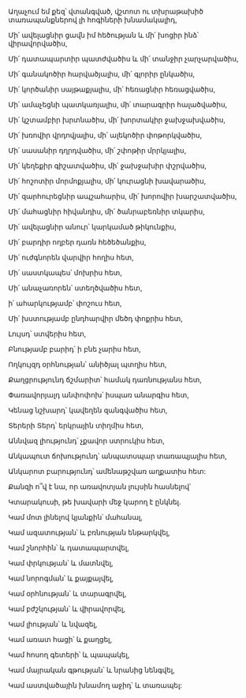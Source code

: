 Աղաչում եմ քեզ՝ վտանգված, վշտոտ ու տխրաթախիծ տառապանքներով լի հոգիների խնամակալիդ,


Մի՛ ավելացնիր ցավն իմ հեծության և մի՛ խոցիր ինձ՝ վիրավորվածիս,


Մի՛ դատապարտիր պատժվածիս և մի՛ տանջիր չարչարվածիս,


Մի՛ գանակոծիր հարվածյալիս, մի՛ գլորիր ընկածիս,


Մի՛ կործանիր սայթաքյալիս, մի՛ հեռացնիր հեռացվածիս,


Մի՛ ամաչեցնի պատկառյալիս, մի՛ տարագրիր հալածվածիս,


Մի՛ կշտամբիր խրտնածիս, մի՛ խորտակիր ջախջախվածիս,


Մի՛ խռովիր վրդովյալիս, մի՛ ալեկոծիր փոթորկվածիս,


Մի՛ սասանիր դղրդվածիս, մի՛ շփոթիր մրրկյալիս,


Մի՛ կեղեքիր գիշատվածիս, մի՛ ջախջախիր փշրվածիս,


Մի՛ հոշոտիր մորմոքյալիս, մի՛ կուրացնի խավարածիս,


Մի՛ զարհուրեցնիր ապշահարիս, մի՛ խորովիր խարշատվածիս,


Մի՛ մահացնիր հիվանդիս, մի՛ ծանրաբեռնիր տկարիս,


Մի՛ ավելացնիր անուր՝ կարկամած թիկունքիս,


Մի՛ բարդիր ողբեր դառն հեծեծանքիս,


Մի՛ ուժգնորեն վարվիր հողիս հետ,


Մի՛ սաստկապես՝ մոխրիս հետ,


Մի՛ անաչառորեն՝ ստեղծվածիս հետ,


ի՛ ահարկությամբ՝ փոշուս հետ,


Մի՛ խստությամբ ընդհարվիր մեծդ փոքրիս հետ,


Լույսդ՝ ստվերիս հետ,


Բնությամբ բարիդ՝ ի բնե չարիս հետ,


Ողկույզդ օրհնության՝ անիծյալ պտղիս հետ,


Քաղցրությունդ ճշմարիտ՝ համակ դառնությանս հետ,


Փառավորյալդ անփոփոխ՝ իսպառ անարգիս հետ,


Կենաց նշխարդ՝ կավեղեն զանգվածիս հետ,


Տերերի Տերդ՝ երկրային տիղմիս հետ,


Աննվազ լիությունդ՝ չքավոր ստրուկիս հետ,


Անկապուտ ճոխությունդ՝ անպատսպար տառապյալիս հետ,


Անկարոտ բարությունդ՝ ամենաթշվառ աղքատիս հետ:


Քանզի ո՞վ է նա, որ առավոտյան լույսին հասնելով՝


Կտարակուսի, թե խավարի մեջ կարող է ընկնել.


Կամ մոտ լինելով կյանքին՝ մահանալ,


Կամ ազատության՝ և բռնության ենթարկվել,


Կամ շնորհին՝ և դատապարտվել,


Կամ փրկության՝ և մատնվել,


Կամ նորոգման՝ և քայքայվել,


Կամ օրհնության՝ և տարագրվել,


Կամ բժշկության՝ և վիրավորվել,


Կամ լիության՝ և նվազել,


Կամ առատ հացի՝ և քաղցել,


Կամ հոսող գետերի՝ և պապակել,


Կամ մայրական գթության՝ և նրանից նենգվել,


Կամ աստվածային խնամող աջիդ՝ և տառապել: